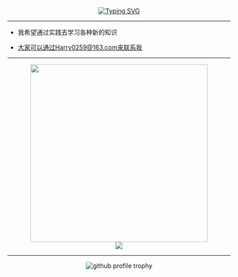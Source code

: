 
<p align="center">
  <a href="https://github.com/Harry-Jing"><img src="https://readme-typing-svg.demolab.com?font=Fira+Code&weight=500&size=32&duration=2500&pause=500&center=true&vCenter=true&width=512&height=64&lines=Hi+there+%F0%9F%91%8B;%E5%BE%88%E9%AB%98%E5%85%B4%E4%BD%A0%E8%83%BD%E6%9D%A5%E5%88%B0%E8%BF%99%E9%87%8C+%F0%9F%8E%89;%E6%88%91%E6%98%AFHarry%EF%BC%8C%E4%B8%80%E5%90%8D%E5%BA%9F%E7%89%A9%E9%AB%98%E4%B8%AD%E7%94%9F" alt="Typing SVG" /></a>
</p>

---


- 我希望通过实践去学习各种新的知识

- 大家可以通过Harry0259@163.com来联系我


---

<p align="center">
  <img src="https://github-readme-stats.vercel.app/api/top-langs/?username=Harry-Jing&layout=compact" width="400"/>
  <br/>
  <img src="https://github-readme-stats.vercel.app/api?username=Harry-Jing&show_icons=true" /> 
</p>

---

<p align="center">
  <img src="https://github-profile-trophy.vercel.app/?username=Harry-Jing&title=Stars,Followers,PullRequest,Commits,Repositories,Issues&margin-w=8"  alt="github profile trophy"/>
</p>
